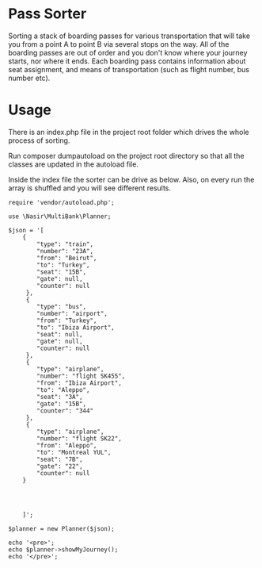 # Pass Sorter

Sorting a stack of boarding passes for various transportation that will take you from a point A to point B via several stops on the way. All of the boarding passes are out of order and you don't know where your journey starts, nor where it ends. Each boarding pass contains information about seat assignment, and means of transportation (such as flight number, bus number etc).

# Usage

There is an index.php file in the project root folder which drives the whole process of sorting.

Run composer dumpautoload on the project root directory so that all the classes are updated in the autoload file.

Inside the index file the sorter can be drive as below. Also, on every run the array is shuffled and you will see different results.

```<?php
require 'vendor/autoload.php';

use \Nasir\MultiBank\Planner;

$json = '[
    {
        "type": "train",
        "number": "23A",
        "from": "Beirut",
        "to": "Turkey",
        "seat": "15B",
        "gate": null,
        "counter": null
     },
     {
        "type": "bus",
        "number": "airport",
        "from": "Turkey",
        "to": "Ibiza Airport",
        "seat": null,
        "gate": null,
        "counter": null
     },
     {
        "type": "airplane",
        "number": "flight SK455",
        "from": "Ibiza Airport",
        "to": "Aleppo",
        "seat": "3A",
        "gate": "15B",
        "counter": "344"
     },
     {
        "type": "airplane",
        "number": "flight SK22",
        "from": "Aleppo",
        "to": "Montreal YUL",
        "seat": "7B",
        "gate": "22",
        "counter": null
    }




    ]';

$planner = new Planner($json);

echo '<pre>';
echo $planner->showMyJourney();
echo '</pre>';
```